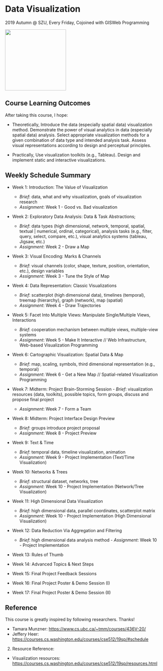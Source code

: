 # Data Visualization 
2019 Autumn @ SZU, Every Friday, Cojoined with GISWeb Programming

<img src="https://github.com/deardeer/VISCourse_2019/blob/master/img/cover.png" height="200">

## Course Learning Outcomes

After taking this course, I hope: 

- Theoretically, Introduce the data (especially spatial data) visualization method. Demonstrate the power of visual analytics in data (especially spatial data) analysis. Select appropriate visualization methods for a given combination of data type and intended analysis task. Assess visual representations according to design and perceptual principles.

- Practically, Use visualization toolkits (e.g., Tableau). Design and implement static and interactive visualizations.

## Weekly Schedule Summary

- Week 1: Introduction: The Value of Visualization
	- *Brief*: data, what and why visualization, goals of visualization research
	- *Assignment*: Week 1 - Good vs. Bad visualization
- Week 2: Exploratory Data Analysis: Data & Task Abstractions; 
	- *Brief*: data types (high dimensional, network, temporal, spatial, textual | numerical, ordinal, categorical), analysis tasks (e.g., filter, query, select, compare, etc.), visual analytics systems (tableau, Jigsaw, etc.)
	- *Assignment*: Week 2 - Draw a Map 
- Week 3: Visual Encoding: Marks & Channels	
	- *Brief*:  visual channels (color, shape, texture, position, orientation, etc.), design variables
	- *Assignment*: Week 3 - Tune the Style of Map
- Week 4: Data Representation: Classic Visualizations
	- *Brief*: scatterplot (high dimensional data), timelines (temporal), treemap (hierarchy), graph (network), map (spatial)
	- *Assignment*: Week 4 - Draw Trajectories 
- Week 5: Facet Into Multiple Views: Manipulate Single/Multiple Views, Interactions
	- *Brief*: cooperation mechanism between multiple views, multiple-view systems
	- *Assignment*: Week 5 - Make It Interactive // Web Infrastructure, Web-based Visualization Programming
- Week 6: Cartographic Visualization: Spatial Data & Map
	- *Brief*: 	map, scaling, symbols, third dimensional representation (e.g., temporal)
	- *Assignment*: Week 6 - Get a New Map // Spatial-related Visualization Programming
- Week 7: Midterm: Project Brain-Storming Session	- *Brief*: visualization resources (data, toolkits), possible topics, form groups, discuss and propose final project
	- *Assignment*: Week 7 - Form a Team 
- Week 8: Midterm: Project Interface Design Preview
  - *Brief*: groups introduce project proposal
  - *Assignment*: Week 8 - Project Preview
- Week 9: Text & Time
	- *Brief*: temporal data, timeline visualization, animation
	- *Assignment*: Week 9 - Project Implementation (Text/Time Visualization)
- Week 10: Networks & Trees
	- *Brief*: structural dataset, networks, tree
	- *Assignment*: Week 10 - Project Implementation (Network/Tree Visualization)
- Week 11: High Dimensional Data Visualization 
	- *Brief*: high dimensional data, parallel coordinates, scatterplot matrix
	- *Assignment*: Week 10 - Project Implementation  (High Dimensional Visualization)
- Week 12: Data Reduction Via Aggregation and Filtering
	- *Brief*: high dimensional data analysis method	- *Assignment*: Week 10 - Project Implementation 
- Week 13: Rules of Thumb
- Week 14: Advanced Topics & Next Steps

- Week 15: Final Project Feedback Sessions
- Week 16: Final Project Poster & Demo Session (I)
- Week 17: Final Project Poster & Demo Session (II)

## Reference

This course is greatly inspired by following researchers. Thanks!

- Tamara Munzner: https://www.cs.ubc.ca/~tmm/courses/436V-20/
- Jeffery Heer: https://courses.cs.washington.edu/courses/cse512/19sp/#schedule

2. Resource Reference:
- Visualization resources: https://courses.cs.washington.edu/courses/cse512/19sp/resources.html





